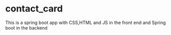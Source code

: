 # contact_card
 This is a spring boot app with CSS,HTML and JS in the front end and Spring boot in the backend
